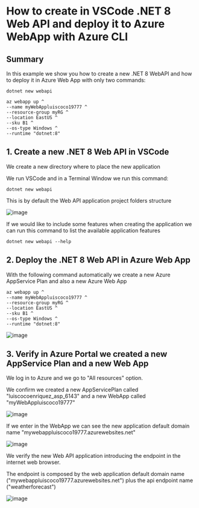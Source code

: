 # How to create in VSCode .NET 8 Web API and deploy it to Azure WebApp with Azure CLI

## Summary

In this example we show you how to create a new .NET 8 WebAPI and how to deploy it in Azure Web App with only two commands:

```
dotnet new webapi
```

```
az webapp up ^
--name myWebAppluiscoco19777 ^
--resource-group myRG ^
--location EastUS ^
--sku B1 ^
--os-type Windows ^
--runtime "dotnet:8"
```

## 1. Create a new .NET 8 Web API in VSCode

We create a new directory where to place the new application

We run VSCode and in a Terminal Window we run this command:

```
dotnet new webapi
```

This is by default the Web API application project folders structure

![image](https://github.com/luiscoco/Azure_WebApp_Deploy_WebAPIdotNET8_with_AzureCLI/assets/32194879/4a31fdb0-b8a7-463c-b142-d491ebae33b0)

If we would like to include some features when creating the application we can run this command to list the available application features

```
dotnet new webapi --help
```

## 2. Deploy the .NET 8 Web API in Azure Web App

With the following command automatically we create a new Azure AppService Plan and also a new Azure Web App

```
az webapp up ^
--name myWebAppluiscoco19777 ^
--resource-group myRG ^
--location EastUS ^
--sku B1 ^
--os-type Windows ^
--runtime "dotnet:8"
```

![image](https://github.com/luiscoco/Azure_WebApp_Deploy_WebAPIdotNET8_with_AzureCLI/assets/32194879/4043e668-fbb7-42a4-90ee-22441df6b93c)

## 3. Verify in Azure Portal we created a new AppService Plan and a new Web App

We log in to Azure and we go to "All resources" option.

We confirm we created a new AppServicePlan called "luiscocoenriquez_asp_6143" and a new WebApp called "myWebAppluiscoco19777"

![image](https://github.com/luiscoco/Azure_WebApp_Deploy_WebAPIdotNET8_with_AzureCLI/assets/32194879/e766d523-517c-40ef-b663-1c2c0bbbfd66)

If we enter in the WebApp we can see the new application default domain name "mywebappluiscoco19777.azurewebsites.net"

![image](https://github.com/luiscoco/Azure_WebApp_Deploy_WebAPIdotNET8_with_AzureCLI/assets/32194879/57a377fb-6192-491f-bc4d-70b8dc7029f7)

We verify the new Web API application introducing the endpoint in the internet web browser.

The endpoint is composed by the web application default domain name ("mywebappluiscoco19777.azurewebsites.net") plus the api endpoint name ("weatherforecast")

![image](https://github.com/luiscoco/Azure_WebApp_Deploy_WebAPIdotNET8_with_AzureCLI/assets/32194879/250c7b85-089a-4b0b-8b01-46658ebd7fe5)
